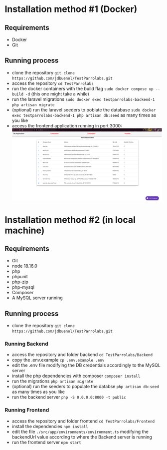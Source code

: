 # Installation method #1 (Docker)

## Requirements

- Docker
- Git

## Running process

- clone the repository `git clone https://github.com/jdbuenol/TestParrolabs.git`
- access the repository `cd TestParrolabs`
- run the docker containers with the build flag `sudo docker compose up --build -d` (this one might take a while)
- run the laravel migrations `sudo docker exec testparrolabs-backend-1 php artisan migrate`
- (optional) run the laravel seeders to poblate the database `sudo docker exec testparrolabs-backend-1 php artisan db:seed` as many times as you like
- access the frontend application running in port 3000: ![](./docImages/1.png)

# Installation method #2 (in local machine)

## Requirements

- Git
- node 18.16.0
- php
- phpunit
- php-zip
- php-mysql
- Composer
- A MySQL server running

## Running process

- clone the repository `git clone https://github.com/jdbuenol/TestParrolabs.git`

### Running Backend

- access the repository and folder backend `cd TestParrolabs/Backend`
- copy the .env.example `cp .env.example .env`
- edit the .env file modifying the DB credentials accordingly to the MySQL server
- install the php dependencies with composer `composer install`
- run the migrations `php artisan migrate`
- (optional) run the seeders to populate the databse `php artisan db:seed` as many times as you like
- run the backend server `php -S 0.0.0.0:8000 -t public`

### Running Frontend

- access the repository and folder frontend `cd TestParrolabs/Frontend`
- install the dependencies `npm install`
- edit the file `./src/app/environments/environment.ts` modifying the backendUrl value according to where the Backend server is running
- run the frontend server `npm start`
